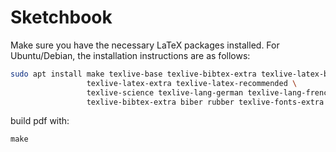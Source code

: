 # Sketchbook
Make sure you have the necessary LaTeX packages installed. For Ubuntu/Debian, the installation instructions are as follows:
```bash
sudo apt install make texlive-base texlive-bibtex-extra texlive-latex-base \
                 texlive-latex-extra texlive-latex-recommended \
                 texlive-science texlive-lang-german texlive-lang-french \
                 texlive-bibtex-extra biber rubber texlive-fonts-extra
```

build pdf with:
```
make
```
